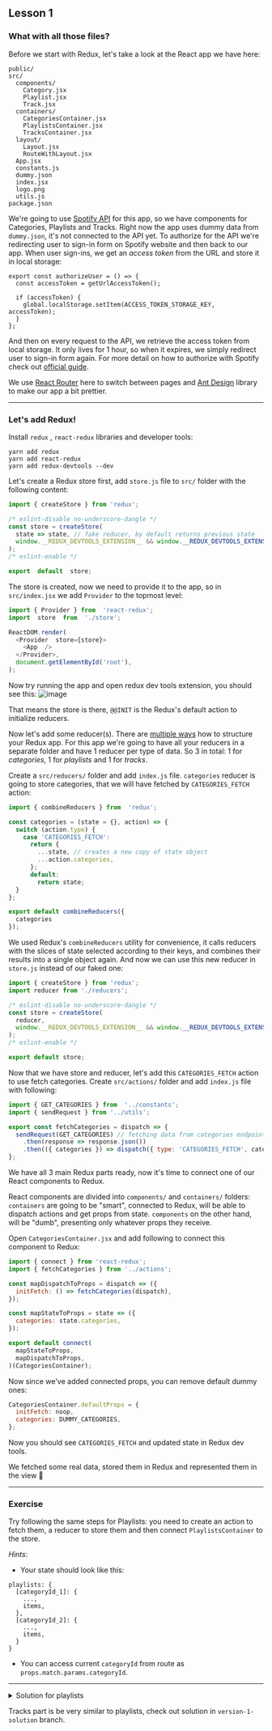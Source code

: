 ## Lesson 1

### What with all those files?
Before we start with Redux, let's take a look at the React app we have here:

	public/
	src/
	  components/
		Category.jsx
		Playlist.jsx
		Track.jsx
	  containers/
	    CategoriesContainer.jsx
	    PlaylistsContainer.jsx
	    TracksContainer.jsx
	  layout/
	    Layout.jsx
	    RouteWithLayout.jsx
	  App.jsx
	  constants.js
	  dummy.json
	  index.jsx
	  logo.png
	  utils.js
	package.json	

We're going to use [Spotify API](https://developer.spotify.com/documentation/web-api/reference/) for this app, so we have components for Categories, Playlists and Tracks. Right now the app uses dummy data from `dummy.json`, it's not connected to the API yet.
To authorize for the  API we're redirecting user to sign-in form on Spotify website and then back to our app. When user sign-ins, we get an _access token_ from the URL and store it in local storage:
	
	export const authorizeUser = () => {
	  const accessToken = getUrlAccessToken();
	  
	  if (accessToken) {
	    global.localStorage.setItem(ACCESS_TOKEN_STORAGE_KEY, accessToken);
	  }
	};
And then on every request to the API, we retrieve the access token from local storage. It only lives for 1 hour, so when it expires, we simply redirect user to sign-in form again. For more detail on how to authorize with Spotify check out [official guide](https://developer.spotify.com/documentation/general/guides/authorization-guide/#implicit-grant-flow).

We use [React Router](https://reacttraining.com/react-router/web/guides/quick-start) here to switch between pages and [Ant Design](https://ant.design/components/overview/) library to make our app a bit prettier.

----------
### Let's add Redux!

Install `redux` , `react-redux` libraries and developer tools:

    yarn add redux
    yarn add react-redux
    yarn add redux-devtools --dev

Let's create a Redux store first, add `store.js` file to `src/` folder with the following content:

```js
import { createStore } from 'redux';

/* eslint-disable no-underscore-dangle */
const store = createStore(
  state => state, // fake reducer, by default returns previous state
  window.__REDUX_DEVTOOLS_EXTENSION__ && window.__REDUX_DEVTOOLS_EXTENSION__(), // redux dev tools
);
/* eslint-enable */

export  default  store;
```

The store is created, now we need to provide it to the app, so in `src/index.jsx` we add `Provider` to the topmost level:

```js
import { Provider } from  'react-redux';
import  store  from  './store';

ReactDOM.render(
  <Provider  store={store}>
    <App  />
  </Provider>,
  document.getElementById('root'),
);
```

Now try running the app and open redux dev tools extension, you should see this:
![image](https://user-images.githubusercontent.com/22978238/83983058-80ee2500-a92b-11ea-8c62-5fece1a3bc56.png)

That means the store is there, `@@INIT` is the Redux's default action to initialize reducers.

Now let's add some reducer(s).
There are [multiple ways](https://redux.js.org/faq/code-structure#code-structure) how to structure your Redux app. For this app we're going to have all your reducers in a separate folder and have 1 reducer per type of data. So 3 in total: 1 for _categories_, 1 for _playlists_ and 1 for _tracks_.

Create a `src/reducers/` folder and add `index.js` file. `categories` reducer is going to store categories, that we will have fetched by `CATEGORIES_FETCH` action:

```js
import { combineReducers } from  'redux';

const categories = (state = {}, action) => {
  switch (action.type) {
    case 'CATEGORIES_FETCH':
      return {
        ...state, // creates a new copy of state object
        ...action.categories,
      };
      default:
        return state;
  }
};

export default combineReducers({
  categories
});
```

We used Redux's `combineReducers` utility for convenience, it calls reducers with the slices of state selected according to their keys, and combines their results into a single object again. And now we can use this new reducer in `store.js` instead of our faked one:

```js
import { createStore } from 'redux';
import reducer from './reducers';

/* eslint-disable no-underscore-dangle */
const store = createStore(
  reducer,
  window.__REDUX_DEVTOOLS_EXTENSION__ && window.__REDUX_DEVTOOLS_EXTENSION__(), // redux dev tools
);
/* eslint-enable */

export default store;
```

Now that we have store and reducer, let's add this `CATEGORIES_FETCH` action to use fetch categories.
Create `src/actions/` folder and add `index.js` file with following:

```js
import { GET_CATEGORIES } from  '../constants';
import { sendRequest } from '../utils'; 

export const fetchCategories = dispatch => {
  sendRequest(GET_CATEGORIES) // fetching data from categories endpoint
    .then(response => response.json())
    .then(({ categories }) => dispatch({ type: 'CATEGORIES_FETCH', categories })); // dispatching action to store categories
};
```

We have all 3 main Redux parts ready, now it's time to connect one of our React components to Redux.

React components are divided into `components/` and `containers/` folders: `containers` are going to be "smart", connected to Redux, will be able to dispatch actions and get props from state. `components` on the other hand, will be "dumb", presenting only whatever props they receive.

Open `CategoriesContainer.jsx` and add following to connect this component to Redux:

```js
import { connect } from 'react-redux';
import { fetchCategories } from '../actions';

const mapDispatchToProps = dispatch => ({
  initFetch: () => fetchCategories(dispatch),
});

const mapStateToProps = state => ({
  categories: state.categories,
});

export default connect(
  mapStateToProps,
  mapDispatchToProps,
)(CategoriesContainer);
```

Now since we've added connected props, you can remove default dummy ones:

```js
CategoriesContainer.defaultProps = {
  initFetch: noop,
  categories: DUMMY_CATEGORIES,
};
```

Now you should see `CATEGORIES_FETCH` and updated state in Redux dev tools.

We fetched some real data, stored them in Redux and represented them in the view 🎉

----------

### Exercise

Try following the same steps for Playlists: you need to create an action to fetch them, a reducer to store them and then connect `PlaylistsContainer` to the store.

_Hints_:

- Your state should look like this:

```
playlists: {
  [categoryId_1]: {
    ...,
    items,
  },
  [categoryId_2]: {
    ...,
    items,
  }
}
```

- You can access current `categoryId` from route as `props.match.params.categoryId`.

--------------------

<details>
  <summary>Solution for playlists</summary>
  
  ```js
  // reducers/index.js

  const playlists = (state = {}, action) => {
    switch (action.type) {
      case 'PLAYLISTS_FETCH':
        return {
          ...state,
          [action.categoryId]: { ...action.playlists },
        };
        default:
          return state;
    }
  };

  export default combineReducers({
    categories,
    playlists,
  });
  ```

  ```js
  // actions/index.js

  export const fetchPlaylists = (dispatch, categoryId) => {
    sendRequest(getCategoryPlaylistsUrl(categoryId))
      .then((response) => response.json())
      .then(({ playlists }) => dispatch({ type: 'PLAYLISTS_FETCH', playlists, categoryId }));
  };
  ```
  
  ```js
  // PlaylistsContainer.jsx

  const mapStateToProps = (state, props) => ({
    playlists: state.playlists,
    categoryId: props.match.params.categoryId,
  });

  const mapDispatchToProps = dispatch => ({
    initFetch: categoryId => fetchPlaylists(dispatch, categoryId),
  });
  ```
  
</details>

Tracks part is be very similar to playlists, check out solution in `version-1-solution` branch.